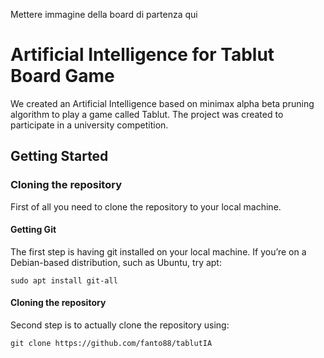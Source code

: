 Mettere immagine della board di partenza qui
# Artificial Intelligence for Tablut Board Game
We created an Artificial Intelligence based on minimax alpha beta pruning algorithm to play a game called Tablut.
The project was created to participate in a university competition.

## Getting Started

### Cloning the repository
First of all you need to clone the repository to your local machine.

#### Getting Git
The first step is having git installed on your local machine. If you’re on a Debian-based distribution, 
such as Ubuntu, try apt:

```
sudo apt install git-all
```

#### Cloning the repository
Second step is to actually clone the repository using:
```
git clone https://github.com/fanto88/tablutIA
```
